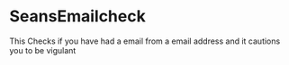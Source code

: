 # SeansEmailcheck
This Checks if you have had a email from a email address and it cautions you to be vigulant 
